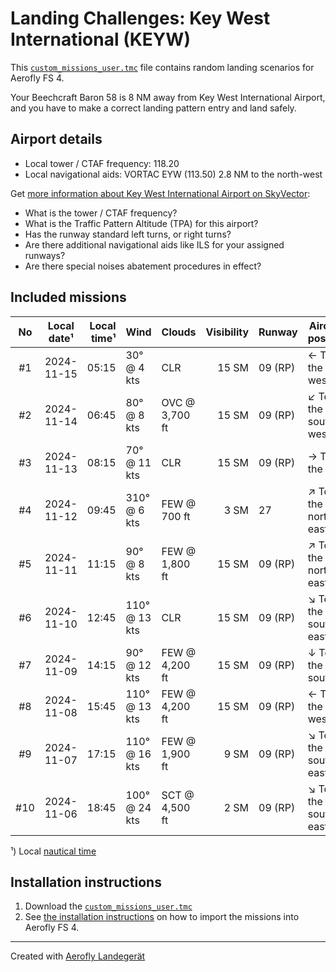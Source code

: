 # Landing Challenges: Key West International (KEYW)

This [`custom_missions_user.tmc`](./custom_missions_user.tmc) file contains random landing scenarios for Aerofly FS 4.

Your Beechcraft Baron 58 is 8 NM away from Key West International Airport, and you have to make a correct landing pattern entry and land safely.

## Airport details

- Local tower / CTAF frequency: 118.20
- Local navigational aids: VORTAC EYW (113.50) 2.8 NM to the north-west

Get [more information about Key West International Airport on SkyVector](https://skyvector.com/airport/KEYW):

- What is the tower / CTAF frequency?
- What is the Traffic Pattern Altitude (TPA) for this airport?
- Has the runway standard left turns, or right turns?
- Are there additional navigational aids like ILS for your assigned runways?
- Are there special noises abatement procedures in effect?

## Included missions

| No  | Local date¹ | Local time¹ | Wind          | Clouds         | Visibility | Runway  | Aircraft position    |
| :-: | ----------- | ----------: | ------------- | -------------- | ---------: | ------- | -------------------- |
| #1  | 2024-11-15  |       05:15 | 30° @ 4 kts   | CLR            |      15 SM | 09 (RP) | ← To the west        |
| #2  | 2024-11-14  |       06:45 | 80° @ 8 kts   | OVC @ 3,700 ft |      15 SM | 09 (RP) | ↙ To the south-west |
| #3  | 2024-11-13  |       08:15 | 70° @ 11 kts  | CLR            |      15 SM | 09 (RP) | → To the east        |
| #4  | 2024-11-12  |       09:45 | 310° @ 6 kts  | FEW @ 700 ft   |       3 SM | 27      | ↗ To the north-east |
| #5  | 2024-11-11  |       11:15 | 90° @ 8 kts   | FEW @ 1,800 ft |      15 SM | 09 (RP) | ↗ To the north-east |
| #6  | 2024-11-10  |       12:45 | 110° @ 13 kts | CLR            |      15 SM | 09 (RP) | ↘ To the south-east |
| #7  | 2024-11-09  |       14:15 | 90° @ 12 kts  | FEW @ 4,200 ft |      15 SM | 09 (RP) | ↓ To the south       |
| #8  | 2024-11-08  |       15:45 | 110° @ 13 kts | FEW @ 4,200 ft |      15 SM | 09 (RP) | ← To the west        |
| #9  | 2024-11-07  |       17:15 | 110° @ 16 kts | FEW @ 1,900 ft |       9 SM | 09 (RP) | ↘ To the south-east |
| #10 | 2024-11-06  |       18:45 | 100° @ 24 kts | SCT @ 4,500 ft |       2 SM | 09 (RP) | ↘ To the south-east |

¹) Local [nautical time](https://en.wikipedia.org/wiki/Nautical_time)

## Installation instructions

1. Download the [`custom_missions_user.tmc`](./custom_missions_user.tmc)
2. See [the installation instructions](https://fboes.github.io/aerofly-missions/docs/generic-installation.html) on how to import the missions into Aerofly FS 4.

---

Created with [Aerofly Landegerät](https://github.com/fboes/aerofly-patterns)
